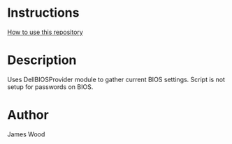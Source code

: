 # Instructions
[How to use this repository](../../README.md)

# Description

Uses DellBIOSProvider module to gather current BIOS settings. Script is not setup for passwords on BIOS.

# Author
James Wood
